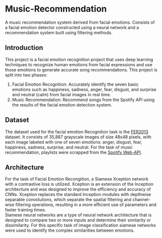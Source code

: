 # Music-Recommendation
A music recommendation system derived from facial emotions. Consists of a facial emotion detector constructed using a neural network and a recommendation system built using filtering methods.

## Introduction
This project is a facial emotion recognition project that uses deep learning techniques to recognize human emotions from facial expressions and use those emotions to generate accurate song recommendations. This project is split into two phases:
1. Facial Emotion Recognition: Accurately identify the seven basic emotions such as happiness, sadness, anger, fear, disgust, and surprise and neutral (calm) from facial images in real time.
2. Music Recommendation: Recommend songs from the Spotify API using the results of the facial emotion detection system.

## Dataset
The dataset used for the facial emotion Recognition task is the [FER2013](https://www.kaggle.com/c/challenges-in-representation-learning-facial-expression-recognition-challenge/data) dataset. It consists of 35,887 grayscale images of size 48x48 pixels, with each image labeled with one of seven emotions: anger, disgust, fear, happiness, sadness, surprise, and neutral. 
For the task of music recommendation, playlists were scrapped from the [Spotify Web-API](https://developer.spotify.com/documentation/web-api/).

## Architecture
For the task of Facial Emotion Recongition, a Siamese Xception network with a contrastive loss is utilized. Xception is an extension of the Inception architecture and was designed to improve the efficiency and accuracy of CNNs. Xception replaces the standard Inception modules with depthwise separable convolutions, which separate the spatial filtering and channel-wise filtering operations, resulting in a more efficient use of parameters and faster training times. <br>
Siamese neural networks are a type of neural network architecture that is designed to compare two or more inputs and determine their similarity or dissimilarity. For this specific task of image classification siamese networks were used to identify the complex similarities between emotions.
